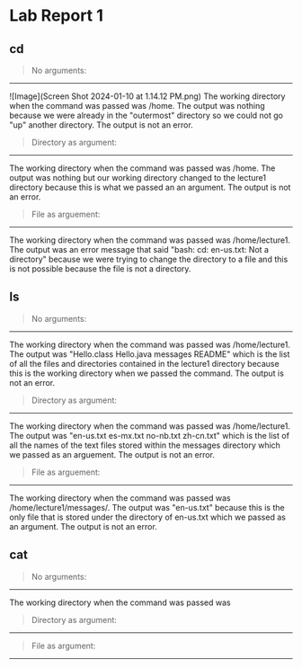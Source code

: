 # Lab Report 1

## cd
> No arguments:
---
![Image](Screen Shot 2024-01-10 at 1.14.12 PM.png)
The working directory when the command was passed was /home. The output was nothing because we were already in the "outermost" directory so we could not go "up" another directory. The output is not an error.

> Directory as argument:
---
The working directory when the command was passed was /home. The output was nothing but our working directory changed to the lecture1 directory because this is what we passed an an argument. The output is not an error.

> File as arguement:
---
The working directory when the command was passed was /home/lecture1. The output was an error message that said "bash: cd: en-us.txt: Not a directory" because we were trying to change the directory to a file and this is not possible because the file is not a directory.

## ls
> No arguments:
---
The working directory when the command was passed was /home/lecture1. The output was "Hello.class  Hello.java  messages  README" which is the list of all the files and directories contained in the lecture1 directory because this is the working directory when we passed the command. The output is not an error.

> Directory as argument:
---
The working directory when the command was passed was /home/lecture1. The output was "en-us.txt  es-mx.txt  no-nb.txt  zh-cn.txt" which is the list of all the names of the text files stored within the messages directory which we passed as an arguement. The output is not an error.

> File as arguement:
---
The working directory when the command was passed was /home/lecture1/messages/. The output was "en-us.txt" because this is the only file that is stored under the directory of en-us.txt which we passed as an argument. The output is not an error.

## cat
> No arguments:
---
The working directory when the command was passed was 

> Directory as argument:
---

> File as argument:
---
